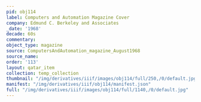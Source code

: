 ```yaml
---
pid: obj114
label: Computers and Automation Magazine Cover
company: Edmund C. Berkeley and Associates
_date: '1968'
decade: 60s
commentary:
object_type: magazine
source: ComputersAndAutomation_magazine_August1968
source_name:
order: '113'
layout: qatar_item
collection: temp_collection
thumbnail: "/img/derivatives/iiif/images/obj114/full/250,/0/default.jpg"
manifest: "/img/derivatives/iiif/obj114/manifest.json"
full: "/img/derivatives/iiif/images/obj114/full/1140,/0/default.jpg"
---
```

